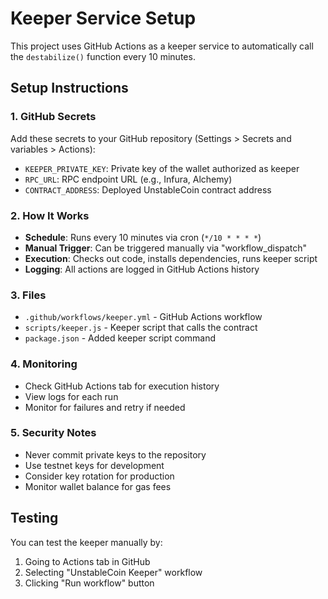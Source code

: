 # Keeper Service Setup

This project uses GitHub Actions as a keeper service to automatically call the `destabilize()` function every 10 minutes.

## Setup Instructions

### 1. GitHub Secrets

Add these secrets to your GitHub repository (Settings > Secrets and variables > Actions):

- `KEEPER_PRIVATE_KEY`: Private key of the wallet authorized as keeper
- `RPC_URL`: RPC endpoint URL (e.g., Infura, Alchemy)
- `CONTRACT_ADDRESS`: Deployed UnstableCoin contract address

### 2. How It Works

- **Schedule**: Runs every 10 minutes via cron (`*/10 * * * *`)
- **Manual Trigger**: Can be triggered manually via "workflow_dispatch"
- **Execution**: Checks out code, installs dependencies, runs keeper script
- **Logging**: All actions are logged in GitHub Actions history

### 3. Files

- `.github/workflows/keeper.yml` - GitHub Actions workflow
- `scripts/keeper.js` - Keeper script that calls the contract
- `package.json` - Added keeper script command

### 4. Monitoring

- Check GitHub Actions tab for execution history
- View logs for each run
- Monitor for failures and retry if needed

### 5. Security Notes

- Never commit private keys to the repository
- Use testnet keys for development
- Consider key rotation for production
- Monitor wallet balance for gas fees

## Testing

You can test the keeper manually by:
1. Going to Actions tab in GitHub
2. Selecting "UnstableCoin Keeper" workflow
3. Clicking "Run workflow" button
